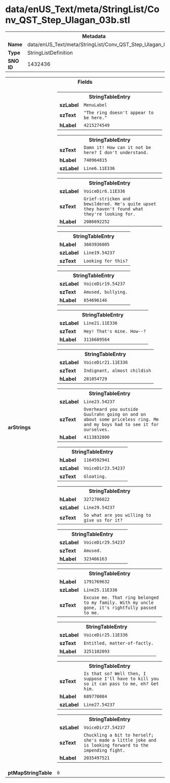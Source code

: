 <h1>data/enUS_Text/meta/StringList/Conv_QST_Step_Ulagan_03b.stl</h1><table><tr><th colspan="100%">Metadata</th></tr><tr><td><b>Name</b></td><td>data/enUS_Text/meta/StringList/Conv_QST_Step_Ulagan_03b.stl</td></tr><tr><td><b>Type</b></td><td>StringListDefinition</td></tr><tr><td><b>SNO ID</b></td><td>1432436</td></tr></table>

<table><tr><th colspan="100%">Fields</th></tr><tr><td><b>arStrings</b></td><td><table><tr><th colspan="100%">StringTableEntry</th></tr><tr><td><b>szLabel</b></td><td><code>MenuLabel</code></td></tr><tr><td><b>szText</b></td><td><code>"The ring doesn't appear to be here."</code></td></tr><tr><td><b>hLabel</b></td><td><code>4215274549</code></td></tr></table>


<table><tr><th colspan="100%">StringTableEntry</th></tr><tr><td><b>szText</b></td><td><code>Damn it! How can it not be here? I don't understand.</code></td></tr><tr><td><b>hLabel</b></td><td><code>740964815</code></td></tr><tr><td><b>szLabel</b></td><td><code>Line6.11E336</code></td></tr></table>


<table><tr><th colspan="100%">StringTableEntry</th></tr><tr><td><b>szLabel</b></td><td><code>VoiceDir6.11E336</code></td></tr><tr><td><b>szText</b></td><td><code>Grief-stricken and bewildered. He's quite upset they haven't found what they're looking for.</code></td></tr><tr><td><b>hLabel</b></td><td><code>2086692252</code></td></tr></table>


<table><tr><th colspan="100%">StringTableEntry</th></tr><tr><td><b>hLabel</b></td><td><code>3603936005</code></td></tr><tr><td><b>szLabel</b></td><td><code>Line19.54237</code></td></tr><tr><td><b>szText</b></td><td><code>Looking for this?</code></td></tr></table>


<table><tr><th colspan="100%">StringTableEntry</th></tr><tr><td><b>szLabel</b></td><td><code>VoiceDir19.54237</code></td></tr><tr><td><b>szText</b></td><td><code>Amused, bullying.</code></td></tr><tr><td><b>hLabel</b></td><td><code>654696146</code></td></tr></table>


<table><tr><th colspan="100%">StringTableEntry</th></tr><tr><td><b>szLabel</b></td><td><code>Line21.11E336</code></td></tr><tr><td><b>szText</b></td><td><code>Hey! That's mine. How--?</code></td></tr><tr><td><b>hLabel</b></td><td><code>3116689564</code></td></tr></table>


<table><tr><th colspan="100%">StringTableEntry</th></tr><tr><td><b>szLabel</b></td><td><code>VoiceDir21.11E336</code></td></tr><tr><td><b>szText</b></td><td><code>Indignant, almost childish</code></td></tr><tr><td><b>hLabel</b></td><td><code>281054729</code></td></tr></table>


<table><tr><th colspan="100%">StringTableEntry</th></tr><tr><td><b>szLabel</b></td><td><code>Line23.54237</code></td></tr><tr><td><b>szText</b></td><td><code>Overheard you outside Guulrahn going on and on about some priceless ring. Me and my boys had to see it for ourselves.</code></td></tr><tr><td><b>hLabel</b></td><td><code>4113832800</code></td></tr></table>


<table><tr><th colspan="100%">StringTableEntry</th></tr><tr><td><b>hLabel</b></td><td><code>1164592941</code></td></tr><tr><td><b>szLabel</b></td><td><code>VoiceDir23.54237</code></td></tr><tr><td><b>szText</b></td><td><code>Gloating.</code></td></tr></table>


<table><tr><th colspan="100%">StringTableEntry</th></tr><tr><td><b>hLabel</b></td><td><code>3272706022</code></td></tr><tr><td><b>szLabel</b></td><td><code>Line29.54237</code></td></tr><tr><td><b>szText</b></td><td><code>So what are you willing to give us for it?</code></td></tr></table>


<table><tr><th colspan="100%">StringTableEntry</th></tr><tr><td><b>szLabel</b></td><td><code>VoiceDir29.54237</code></td></tr><tr><td><b>szText</b></td><td><code>Amused.</code></td></tr><tr><td><b>hLabel</b></td><td><code>323466163</code></td></tr></table>


<table><tr><th colspan="100%">StringTableEntry</th></tr><tr><td><b>hLabel</b></td><td><code>1791769632</code></td></tr><tr><td><b>szLabel</b></td><td><code>Line25.11E336</code></td></tr><tr><td><b>szText</b></td><td><code>Excuse me. That ring belonged to my family. With my uncle gone, it's rightfully passed to me.</code></td></tr></table>


<table><tr><th colspan="100%">StringTableEntry</th></tr><tr><td><b>szLabel</b></td><td><code>VoiceDir25.11E336</code></td></tr><tr><td><b>szText</b></td><td><code>Entitled, matter-of-factly.</code></td></tr><tr><td><b>hLabel</b></td><td><code>3251102093</code></td></tr></table>


<table><tr><th colspan="100%">StringTableEntry</th></tr><tr><td><b>szText</b></td><td><code>Is that so? Well then, I suppose I'll have to kill you so it can pass to me, eh? Get him.</code></td></tr><tr><td><b>hLabel</b></td><td><code>689770084</code></td></tr><tr><td><b>szLabel</b></td><td><code>Line27.54237</code></td></tr></table>


<table><tr><th colspan="100%">StringTableEntry</th></tr><tr><td><b>szLabel</b></td><td><code>VoiceDir27.54237</code></td></tr><tr><td><b>szText</b></td><td><code>Chuckling a bit to herself; she's made a little joke and is looking forward to the impending fight.</code></td></tr><tr><td><b>hLabel</b></td><td><code>2035497521</code></td></tr></table>


</td></tr><tr><td><b>ptMapStringTable</b></td><td><code>0</code></td></tr></table>

